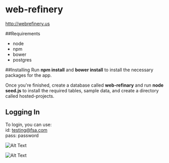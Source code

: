 # web-refinery

http://webrefinery.us

##Requirements
- node
- npm
- bower
- postgres


##Installing
Run __npm install__ and __bower install__ to install the necessary packages for the app. 

Once you're finished, create a database called __web-refinary__ and run __node seed.js__ to install the required tables, sample data, and create a directory called hosted-projects. 

## Logging In

To login, you can use:  
 id: testing@fsa.com  
 pass: password
 
![Alt Text](https://github.com/ivanyyuk/web-refinery/raw/master/browser/images/webrefinery_interface.gif)

![Alt Text](https://github.com/ivanyyuk/web-refinery/raw/master/browser/images/webrefinery_export.gif)

